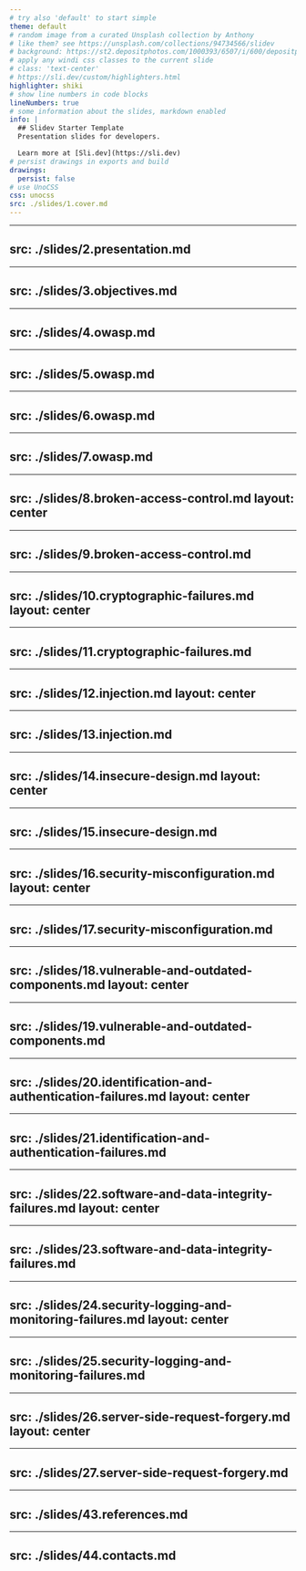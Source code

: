 ```yaml
---
# try also 'default' to start simple
theme: default
# random image from a curated Unsplash collection by Anthony
# like them? see https://unsplash.com/collections/94734566/slidev
# background: https://st2.depositphotos.com/1000393/6507/i/600/depositphotos_65076917-stock-photo-hacker-and-terrorism-fight.jpg
# apply any windi css classes to the current slide
# class: 'text-center'
# https://sli.dev/custom/highlighters.html
highlighter: shiki
# show line numbers in code blocks
lineNumbers: true
# some information about the slides, markdown enabled
info: |
  ## Slidev Starter Template
  Presentation slides for developers.

  Learn more at [Sli.dev](https://sli.dev)
# persist drawings in exports and build
drawings:
  persist: false
# use UnoCSS
css: unocss
src: ./slides/1.cover.md
---
```


---
src: ./slides/2.presentation.md
---

---
src: ./slides/3.objectives.md
---

---
src: ./slides/4.owasp.md
---

---
src: ./slides/5.owasp.md
---

---
src: ./slides/6.owasp.md
---

---
src: ./slides/7.owasp.md
---

---
src: ./slides/8.broken-access-control.md
layout: center
---

---
src: ./slides/9.broken-access-control.md
---

---
src: ./slides/10.cryptographic-failures.md
layout: center
---

---
src: ./slides/11.cryptographic-failures.md
---

---
src: ./slides/12.injection.md
layout: center
---

---
src: ./slides/13.injection.md
---

---
src: ./slides/14.insecure-design.md
layout: center
---

---
src: ./slides/15.insecure-design.md
---

---
src: ./slides/16.security-misconfiguration.md
layout: center
---

---
src: ./slides/17.security-misconfiguration.md
---

---
src: ./slides/18.vulnerable-and-outdated-components.md
layout: center
---

---
src: ./slides/19.vulnerable-and-outdated-components.md
---

---
src: ./slides/20.identification-and-authentication-failures.md
layout: center
---

---
src: ./slides/21.identification-and-authentication-failures.md
---

---
src: ./slides/22.software-and-data-integrity-failures.md
layout: center
---

---
src: ./slides/23.software-and-data-integrity-failures.md
---

---
src: ./slides/24.security-logging-and-monitoring-failures.md
layout: center
---

---
src: ./slides/25.security-logging-and-monitoring-failures.md
---

---
src: ./slides/26.server-side-request-forgery.md
layout: center
---

---
src: ./slides/27.server-side-request-forgery.md
---

---
src: ./slides/43.references.md
---

---
src: ./slides/44.contacts.md
---